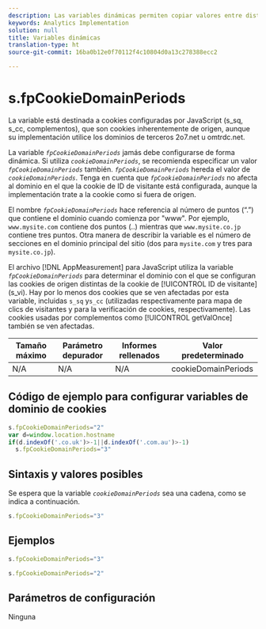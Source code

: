 ```yaml
---
description: Las variables dinámicas permiten copiar valores entre distintas variables sin necesidad de escribir varias veces los valores completos en las solicitudes de imagen del sitio.
keywords: Analytics Implementation
solution: null
title: Variables dinámicas
translation-type: ht
source-git-commit: 16ba0b12e0f70112f4c10804d0a13c278388ecc2

---
```



# s.fpCookieDomainPeriods

La variable está destinada a cookies configuradas por JavaScript (s_sq, s_cc, complementos), que son cookies inherentemente de origen, aunque su implementación utilice los dominios de terceros 2o7.net u omtrdc.net.

La variable *`fpCookieDomainPeriods`* jamás debe configurarse de forma dinámica. Si utiliza *`cookieDomainPeriods`*, se recomienda especificar un valor *`fpCookieDomainPeriods`* también. *`fpCookieDomainPeriods`* hereda el valor de *`cookieDomainPeriods`*. Tenga en cuenta que *`fpCookieDomainPeriods`* no afecta al dominio en el que la cookie de ID de visitante está configurada, aunque la implementación trate a la cookie como si fuera de origen.

El nombre *`fpCookieDomainPeriods`* hace referencia al número de puntos (“.”) que contiene el dominio cuando comienza por "www". Por ejemplo, `www.mysite.com` contiene dos puntos (..) mientras que `www.mysite.co.jp` contiene tres puntos. Otra manera de describir la variable es el número de secciones en el dominio principal del sitio (dos para `mysite.com` y tres para `mysite.co.jp`).

El archivo [!DNL AppMeasurement] para JavaScript utiliza la variable *`fpCookieDomainPeriods`* para determinar el dominio con el que se configuran las cookies de origen distintas de la cookie de [!UICONTROL ID de visitante] (s_vi). Hay por lo menos dos cookies que se ven afectadas por esta variable, incluidas `s_sq` y`s_cc` (utilizadas respectivamente para mapa de clics de visitantes y para la verificación de cookies, respectivamente). Las cookies usadas por complementos como [!UICONTROL getValOnce] también se ven afectadas.

| Tamaño máximo | Parámetro depurador | Informes rellenados | Valor predeterminado |
|---|---|---|---|
| N/A | N/A | N/A | cookieDomainPeriods |

## Código de ejemplo para configurar variables de dominio de cookies

```js
s.fpCookieDomainPeriods="2" 
var d=window.location.hostname 
if(d.indexOf('.co.uk')>-1||d.indexOf('.com.au')>-1) 
  s.fpCookieDomainPeriods="3" 
```

## Sintaxis y valores posibles

Se espera que la variable *`cookieDomainPeriods`* sea una cadena, como se indica a continuación.

```js
s.fpCookieDomainPeriods="3"
```

## Ejemplos

```js
s.fpCookieDomainPeriods="3"
```

```js
s.fpCookieDomainPeriods="2"
```

## Parámetros de configuración

Ninguna
